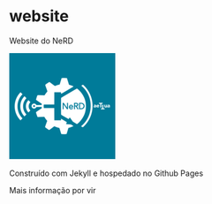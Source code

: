 # website
Website do NeRD


![Logo](https://github.com/NeRD-AETTUA/nerd-aettua.github.io/blob/dev/static/blog/android-chrome-192x192.png?raw=true)

Construído com Jekyll e hospedado no Github Pages

Mais informação por vir
